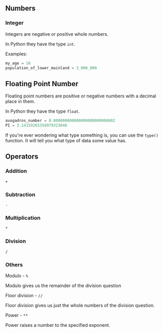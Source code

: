 
## Numbers

### Integer


Integers are negative or positive whole numbers.

In Python they have the type `int`.

Examples:

```python
my_age = 16
population_of_lower_mainland = 3_000_000
```
## Floating Point Number

Floating point numbers are positive or negative numbers with a decimal place in them.

In Python they have the type `float`.

```python
avogadros_number = 0.000000000000000000000000602
PI = 3.14159265358979323846
```

If you're ever wondering what type something is, you can use the `type()` function. It will tell you what type of data some value has.

## Operators


### Addition
`+`
### Subtraction
`-`
### Multiplication
`*`
### Division
`/`
### Others
Modulo - `%`

Modulo gives us the remainder of the division question

Floor division - `//`

Floor division gives us just the whole numbers of the 
division question.

Power - `**`

Power raises a number to the specified exponent.